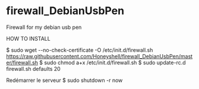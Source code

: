 # firewall_DebianUsbPen
Firewall for my debian usb pen

HOW TO INSTALL

$ sudo wget --no-check-certificate -O /etc/init.d/firewall.sh https://raw.githubusercontent.com/Honeyshell/firewall_DebianUsbPen/master/firewall.sh $ sudo chmod a+x /etc/init.d/firewall.sh $ sudo update-rc.d firewall.sh defaults 20

Redémarrer le serveur $ sudo shutdown -r now
